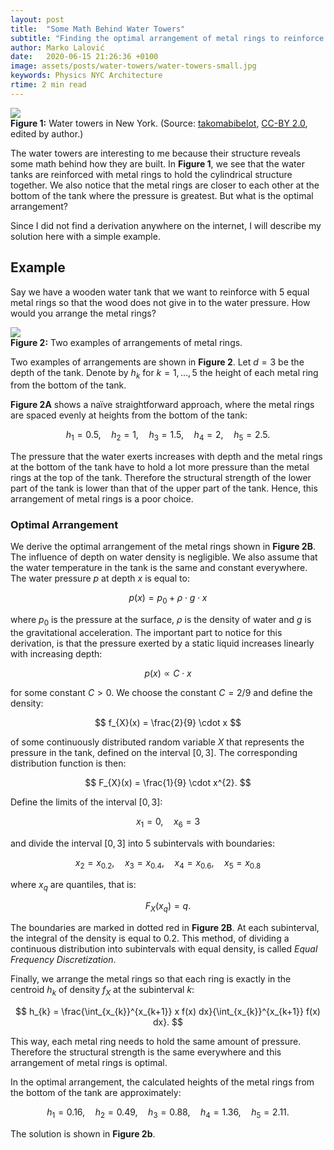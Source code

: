 ```yaml
---
layout: post
title:  "Some Math Behind Water Towers"
subtitle: "Finding the optimal arrangement of metal rings to reinforce the cylindrical structure of a water tank."
author: Marko Lalović
date:   2020-06-15 21:26:36 +0100
image: assets/posts/water-towers/water-towers-small.jpg
keywords: Physics NYC Architecture
rtime: 2 min read
---
```

<div class="images">
  <img src="/blog/assets/posts/water-towers/water-towers.jpg">
  <div class="label">
    <strong>Figure 1:</strong> Water towers in New York. (Source:  <a target="_blank" href="https://www.flickr.com/people/38782010@N00">takomabibelot</a>,
<a target="_blank" href="https://creativecommons.org/licenses/by/2.0/">CC-BY 2.0</a>, edited by author.)
  </div>
</div>

The water towers are interesting to me because their structure reveals some math behind how they are built. In **Figure 1**, we see that the water tanks are reinforced with metal rings to hold the cylindrical structure together. We also notice that the metal rings are closer to each other at the bottom of the tank where the pressure is greatest. But what is the optimal arrangement?

Since I did not find a derivation anywhere on the internet, I will describe my solution here with a simple example.

## Example

Say we have a wooden water tank that we want to reinforce with 5 equal metal rings so that the wood does not give in to the water pressure. How would you arrange the metal rings?

<div class="images">
  <img src="blog/assets/posts/water-towers/drawing.svg">
  <div class="label">
    <strong>Figure 2:</strong> Two examples of arrangements of metal rings.
  </div>
</div>

Two examples of arrangements are shown in **Figure 2**. Let $d=3$ be the depth of the tank. Denote by $h_{k}$ for $k=1, …, 5​​$ the height of each metal ring from the bottom of the tank.

**Figure 2A** shows a naïve straightforward approach, where the metal rings are spaced evenly at heights from the bottom of the tank:

$$
h_{1} = 0.5, \quad h_{2} = 1, \quad h_{3} = 1.5, \quad h_{4} = 2,
\quad h_{5} = 2.5.
$$

The pressure that the water exerts increases with depth and the metal rings at the bottom of the tank have to hold a lot more pressure than the metal rings at the top of the tank. Therefore the structural strength of the lower part of the tank is lower than that of the upper part of the tank. Hence, this arrangement of metal rings is a poor choice.

### Optimal Arrangement

We derive the optimal arrangement of the metal rings shown in **Figure 2B**. The influence of depth on water density is negligible. We also assume that the water temperature in the tank is the same and constant everywhere. The water pressure $p$ at depth $x$ is equal to:

$$
p(x) = p_{0} + \rho \cdot g \cdot x
$$

where $p_{0}$ is the pressure at the surface, $\rho$ is the density of water and $g$ is the gravitational acceleration. The important part to notice for this derivation, is that the pressure exerted by a static liquid increases linearly with increasing depth:

$$
p(x) \propto C \cdot x
$$

for some constant $C > 0$. We choose the constant $C = 2/9$ and define the density:

$$
f_{X}(x) = \frac{2}{9} \cdot x
$$

of some continuously distributed random variable $X$ that represents the pressure in the tank, defined on the interval $[0, 3]$. The corresponding distribution function is then:

$$
F_{X}(x) = \frac{1}{9} \cdot x^{2}.
$$

Define the limits of the interval $[0, 3]$:

$$
x_{1} = 0, \quad x_{6} = 3
$$

and divide the interval $[0, 3]$ into 5 subintervals with boundaries:

$$
x_{2} = x_{0.2}, \quad x_{3} = x_{0.4}, \quad x_{4} = x_{0.6}, \quad
x_{5} = x_{0.8}
$$

where $x_{q}$ are quantiles, that is:

$$
F_{X}(x_{q}) = q.
$$

The boundaries are marked in dotted red in **Figure 2B**. At each subinterval, the integral of the density is equal to 0.2. This method, of dividing a continuous distribution into subintervals with equal density, is called *Equal Frequency Discretization*.

Finally, we arrange the metal rings so that each ring is exactly in the centroid $h_{k}$​ of density $f_{X}$ at the subinterval $k$:

$$
h_{k} = \frac{\int_{x_{k}}^{x_{k+1}} x f(x) dx}{\int_{x_{k}}^{x_{k+1}} f(x) dx}.
$$

This way, each metal ring needs to hold the same amount of pressure. Therefore the structural strength is the same everywhere and this arrangement of metal rings is optimal.

In the optimal arrangement, the calculated heights of the metal rings from the bottom of the tank are approximately:

$$
h_{1} = 0.16, \quad h_{2} = 0.49, \quad h_{3} = 0.88, \quad
h_{4} = 1.36, \quad h_{5} = 2.11.
$$

The solution is shown in **Figure 2b**.
